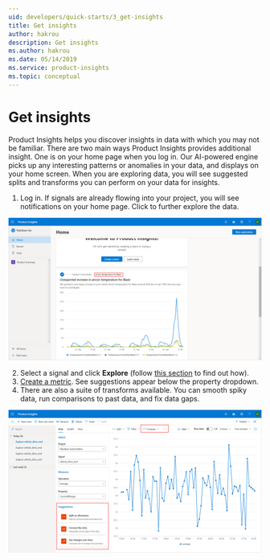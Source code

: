 ```yaml
---
uid: developers/quick-starts/3_get-insights
title: Get insights
author: hakrou
description: Get insights
ms.author: hakrou
ms.date: 05/14/2019
ms.service: product-insights
ms.topic: conceptual
---
```

# Get insights

Product Insights helps you discover insights in data with which you may not be familiar. There are two main ways Product Insights provides additional insight. One is on your home page when you log in. Our AI-powered engine picks up any interesting patterns or anomalies in your data, and displays on your home screen. When you are exploring data, you will see suggested splits and transforms you can perform on your data for insights. 

1. Log in. If signals are already flowing into your project, you will see notifications on your home page. Click to further explore the data. 

![Home page notification](../images/quick-starts/get-insights-1-home-page.png)

2. Select a signal and click **Explore** (follow [this section](1_view-signals) to find out how). 
3. [Create a metric](2_create-own-metric). See suggestions appear below the property dropdown. 
4. There are also a suite of transforms available. You can smooth spiky data, run comparisons to past data, and fix data gaps. 

![Suggestions and transforms](../images/quick-starts/get-insights-2-suggestions-transforms.png)


